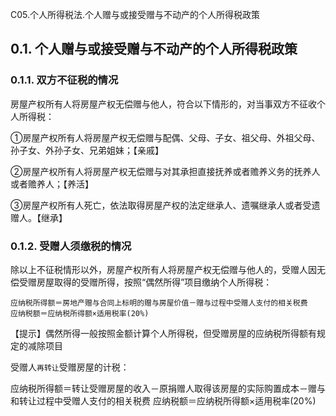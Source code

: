 C05.个人所得税法.个人赠与或接受赠与不动产的个人所得税政策

## 0.1. 个人赠与或接受赠与不动产的个人所得税政策

### 0.1.1. 双方不征税的情况

房屋产权所有人将房屋产权无偿赠与他人，符合以下情形的，对当事双方不征收个人所得税：

①房屋产权所有人将房屋产权无偿赠与配偶、父母、子女、祖父母、外祖父母、孙子女、外孙子女、兄弟姐妹；【亲戚】

②房屋产权所有人将房屋产权无偿赠与对其承担直接抚养或者赡养义务的抚养人或者赡养人；【养活】

③房屋产权所有人死亡，依法取得房屋产权的法定继承人、遗嘱继承人或者受遗赠人。【继承】

### 0.1.2. 受赠人须缴税的情况

除以上不征税情形以外，房屋产权所有人将房屋产权无偿赠与他人的，受赠人因无偿受赠房屋取得的受赠所得，按照“偶然所得”项目缴纳个人所得税：

```
应纳税所得额＝房地产赠与合同上标明的赠与房屋价值－赠与过程中受赠人支付的相关税费
应纳税额＝应纳税所得额×适用税率(20%)
```
【提示】偶然所得一般按照金额计算个人所得税，但受赠房屋的应纳税所得额有规定的减除项目

受赠人`再转让`受赠房屋的计税：

应纳税所得额＝转让受赠房屋的收入－原捐赠人取得该房屋的实际购置成本－赠与和转让过程中受赠人支付的相关税费
应纳税额＝应纳税所得额×适用税率(20%)
